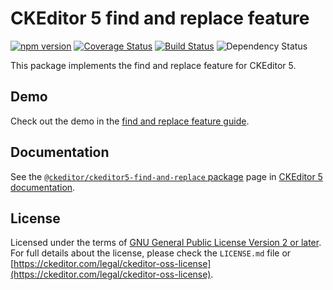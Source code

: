 CKEditor 5 find and replace feature
===========================

[![npm version](https://badge.fury.io/js/%40ckeditor%2Fckeditor5-find-and-replace.svg)](https://www.npmjs.com/package/@ckeditor/ckeditor5-find-and-replace)
[![Coverage Status](https://coveralls.io/repos/github/ckeditor/ckeditor5/badge.svg?branch=master)](https://coveralls.io/github/ckeditor/ckeditor5?branch=master)
[![Build Status](https://travis-ci.com/ckeditor/ckeditor5.svg?branch=master)](https://travis-ci.com/ckeditor/ckeditor5)
![Dependency Status](https://img.shields.io/librariesio/release/npm/ckeditor5)

This package implements the find and replace feature for CKEditor 5.

## Demo

Check out the demo in the [find and replace feature guide](https://ckeditor.com/docs/ckeditor5/latest/features/find-and-replace.html#demo).

## Documentation

See the [`@ckeditor/ckeditor5-find-and-replace` package](https://ckeditor.com/docs/ckeditor5/latest/api/find-and-replace.html) page in [CKEditor 5 documentation](https://ckeditor.com/docs/ckeditor5/latest/).

## License

Licensed under the terms of [GNU General Public License Version 2 or later](http://www.gnu.org/licenses/gpl.html). For full details about the license, please check the `LICENSE.md` file or [https://ckeditor.com/legal/ckeditor-oss-license](https://ckeditor.com/legal/ckeditor-oss-license).
